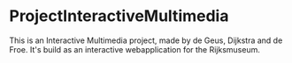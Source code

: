 # ProjectInteractiveMultimedia
This is an Interactive Multimedia project, made by de Geus, Dijkstra and de Froe.
It's build as an interactive webapplication for the Rijksmuseum. 
